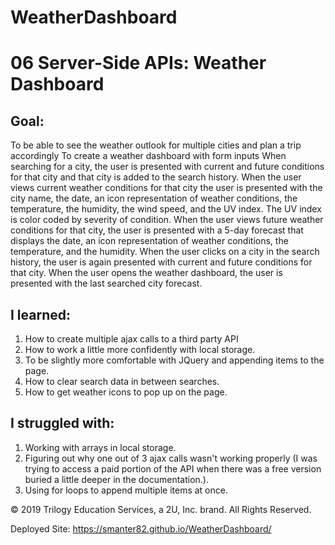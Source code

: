 # WeatherDashboard

# 06 Server-Side APIs: Weather Dashboard

## Goal: 
To be able to see the weather outlook for multiple cities and plan a trip accordingly
To create a weather dashboard with form inputs
When searching for a city, the user is presented with current and future conditions for that city and that city is added to the search history.
When the user views current weather conditions for that city the user is presented with the city name, the date, an icon representation of weather conditions, the temperature, the humidity, the wind speed, and the UV index.
The UV index is color coded by severity of condition.
When the user views future weather conditions for that city, the user is presented with a 5-day forecast that displays the date, an icon representation of weather conditions, the temperature, and the humidity.
When the user clicks on a city in the search history, the user is again presented with current and future conditions for that city.
When the user opens the weather dashboard, the user is presented with the last searched city forecast.

## I learned:

1) How to create multiple ajax calls to a third party API
2) How to work a little more confidently with local storage.
3) To be slightly more comfortable with JQuery and appending items to the page.
4) How to clear search data in between searches.
5) How to get weather icons to pop up on the page.

## I struggled with:

1) Working with arrays in local storage.
2) Figuring out why one out of 3 ajax calls wasn't working properly (I was trying to access a paid portion of the API when there was a free version buried a little deeper in the documentation.).
3) Using for loops to append multiple items at once.

© 2019 Trilogy Education Services, a 2U, Inc. brand. All Rights Reserved.

Deployed Site:  https://smanter82.github.io/WeatherDashboard/
